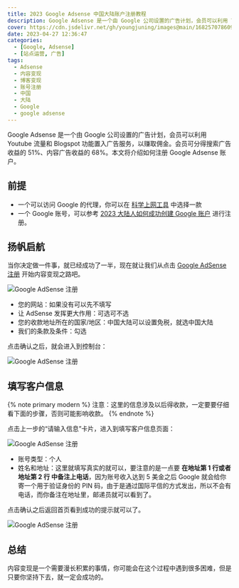 ```yaml
---
title: 2023 Google Adsense 中国大陆账户注册教程
description: Google Adsense 是一个由 Google 公司设置的广告计划，会员可以利用 Youtube 流量和 Blogspot 功能置入广告服务，以赚取佣金。会员可分得搜索广告收益的51%、内容广告收益的68%。本文将介绍如何注册 Google Adsense 账户。
cover: https://cdn.jsdelivr.net/gh/youngjuning/images@main/1682570786092.png
date: 2023-04-27 12:36:47
categories:
  - [Google, Adsense]
  - [站点运营, 广告]
tags:
  - Adsense
  - 内容变现
  - 博客变现
  - 账号注册
  - 中国
  - 大陆
  - Google
  - google adsense
---
```


Google Adsense 是一个由 Google 公司设置的广告计划，会员可以利用 Youtube 流量和 Blogspot 功能置入广告服务，以赚取佣金。会员可分得搜索广告收益的 51%、内容广告收益的 68%。本文将介绍如何注册 Google Adsense 账户。

## 前提

- 一个可以访问 Google 的代理，你可以在 [科学上网工具](https://www.youngjuning.cn/vpn/) 中选择一款
- 一个 Google 账号，可以参考 [2023 大陆人如何成功创建 Google 账户](https://www.youngjuning.cn/382c92b68823/) 进行注册。

## 扬帆启航

当你决定做一件事，就已经成功了一半，现在就让我们从点击 [Google AdSense 注册](https://adsense.google.com/adsense/signup/create?referer=https://adsense.google.com/start/&sac=true&pli=1&authuser=0) 开始内容变现之路吧。

![Google AdSense 注册](https://cdn.jsdelivr.net/gh/youngjuning/images@main/1682570658242.png)

- 您的网站：如果没有可以先不填写
- 让 AdSense 发挥更大作用：可选可不选
- 您的收款地址所在的国家/地区：中国大陆可以设置免税，就选中国大陆
- 我们的条款及条件：勾选

点击确认之后，就会进入到控制台：

![Google AdSense 注册](https://cdn.jsdelivr.net/gh/youngjuning/images@main/1682571240158.png)

## 填写客户信息

{% note primary modern %}
注意：这里的信息涉及以后得收款，一定要要仔细看下面的步骤，否则可能影响收款。
{% endnote %}

点击上一步的“请输入信息”卡片，进入到填写客户信息页面：

![Google AdSense 注册](https://cdn.jsdelivr.net/gh/youngjuning/images@main/1682571783990.png)

- 账号类型：个人
- 姓名和地址：这里就填写真实的就可以，要注意的是一点要 **在地址第 1 行或者地址第 2 行 中备注上电话**，因为账号收入达到 5 美金之后 Google 就会给你寄一个用于验证身份的 PIN 码，由于是通过国际平信的方式发出，所以不会有电话，而你备注在地址里，邮递员就可以看到了。

点击确认之后返回首页看到成功的提示就可以了。

![Google AdSense 注册](https://cdn.jsdelivr.net/gh/youngjuning/images@main/1682572039101.png)

## 总结

内容变现是一个需要漫长积累的事情，你可能会在这个过程中遇到很多困难，但是只要你坚持下去，就一定会成功的。
